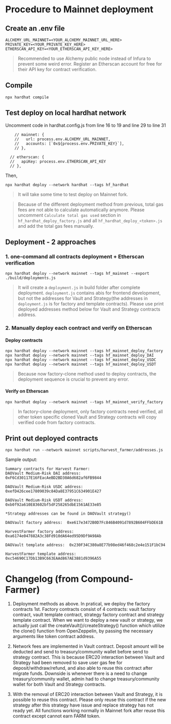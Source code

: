 # Procedure to Mainnet deployment
## Create an .env file
```
ALCHEMY_URL_MAINNET=<YOUR_ALCHEMY_MAINNET_URL_HERE>
PRIVATE_KEY=<YOUR_PRIVATE_KEY_HERE>
ETHERSCAN_API_KEY=<YOUR_ETHERSCAN_API_KEY_HERE>

```
> Recommended to use Alchemy public node instead of Infura to prevent some weird error. Register an Etherscan account for free for their API key for contract verification.

## Compile
```
npx hardhat compile
```

## Test deploy on local hardhat network
Uncomment code in hardhat.config.js from line 16 to 19 and line 29 to line 31
```
    // mainnet: {
    //   url: process.env.ALCHEMY_URL_MAINNET,
    //   accounts: [`0x${process.env.PRIVATE_KEY}`],
    // },
```
```
  // etherscan: {
  //   apiKey: process.env.ETHERSCAN_API_KEY
  // },
```
Then,
```
npx hardhat deploy --network hardhat --tags hf_hardhat
```
> It will take some time to test deploy on Mainnet fork.

> Because of the different deployment method from previous, total gas fees are not able to calculate automatically anymore. Please uncomment ```Calculate total gas used``` section in ```hf_hardhat_deploy_factory.js``` and all ```hf_hardhat_deploy_<token>.js``` and add the total gas fees manually.

## Deployment - 2 approaches
### 1. one-command all contracts deployment + Etherscan verification
```
npx hardhat deploy --network mainnet --tags hf_mainnet --export ./build/deployments.js
```
> It will create a ```deployment.js``` in build folder after complete deployment. ```deployment.js``` contains abis for frontend development, but not the addresses for Vault and Strategy(the addresses in ```deployment.js``` is for factory and template contracts). Please use print deployed addresses method below for Vault and Strategy contracts address.

### 2. Manually deploy each contract and verify on Etherscan
#### Deploy contracts
```
npx hardhat deploy --network mainnet --tags hf_mainnet_deploy_factory
npx hardhat deploy --network mainnet --tags hf_mainnet_deploy_DAI
npx hardhat deploy --network mainnet --tags hf_mainnet_deploy_USDC
npx hardhat deploy --network mainnet --tags hf_mainnet_deploy_USDT
```
> Because now factory-clone method used to deploy contracts, the deployment sequence is crucial to prevent any error.

#### Verify on Etherscan
```
npx hardhat deploy --network mainnet --tags hf_mainnet_verify_factory
```
> In factory-clone deployment, only factory contracts need verified, all other token specific cloned Vault and Strategy contracts will copy verified code from factory contracts.

## Print out deployed contracts
```
npx hardhat run --network mainnet scripts/harvest_farmer/addresses.js
```
Sample output:
```
Summary contracts for Harvest Farmer:
DAOVault Medium-Risk DAI address:  0xF6Cd30117E16FEacAeBD2BD30A6d682af6FB9844

DAOVault Medium-Risk USDC address:  0xefD426cee17809039c84Da8E37951C634901E427

DAOVault Medium-Risk USDT address:  0xb0f92a610E83602bf5dF258265dbE1561AE33e85

*Strategy addresses can be found in DAOVault strategy()

DAOVault factory address:  0xe617e3472B0D7Fc846B4091d7892B604FFbDE61B

HarvestFarmer factory address:  0xa6174e047882A3c38Fd910dA64ed95D9Df9A98Ab

DAOVault template address:  0x230F34C380a8E77b98ed46f468c2e4e151F1bC94

HarvestFarmer template address:  0xc54690C17Db13B9C663EAAd867AE3881d9396A55
```

# Changelog (from Compound-Farmer)

1. Deployment methods as above. In pratical, we deploy the factory contracts 1st. Factory contracts consist of 4 contracts: vault factory contract, vault template contract, strategy factory contract and strategy template contract. When we want to deploy a new vault or strategy, we actually just call the createVault()/createStrategy() function which utilize the clone() function from OpenZeppelin, by passing the necessary arguments like token contract address.

2. Network fees are implemented in Vault contract. Deposit amount will be deducted and send to treasury/community wallet before send to strategy contract. This is because ERC20 interaction between Vault and Strategy had been removed to save user gas fee for deposit/withdraw/refund, and also able to reuse this contract after migrate funds. Downside is whenever there is a need to change treasury/community wallet, admin had to change treasury/community wallet for both Vault and Strategy contracts.

3. With the removal of ERC20 interaction between Vault and Strategy, it is possible to reuse this contract. Please only reuse this contract if the new strategy after this strategy have issue and replace strategy has not ready yet. All functions working normally in Mainnet fork after reuse this contract except cannot earn FARM token.
